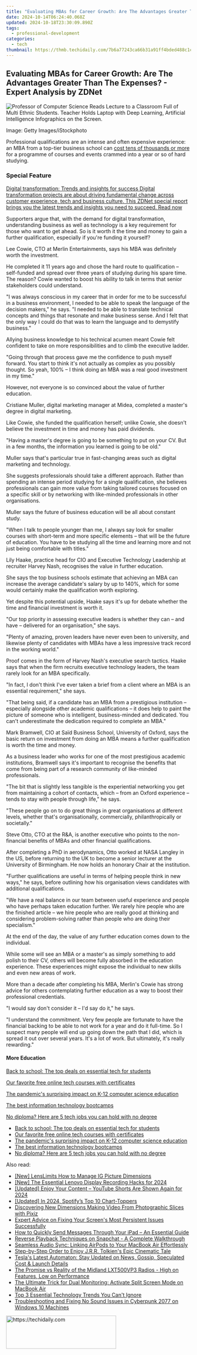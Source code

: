 ```yaml
---
title: "Evaluating MBAs for Career Growth: Are The Advantages Greater Than The Expenses? - Expert Analysis by ZDNet"
date: 2024-10-14T06:24:40.068Z
updated: 2024-10-18T23:30:09.890Z
tags:
  - professional-development
categories:
  - tech
thumbnail: https://thmb.techidaily.com/7b6a77243ca66b31a91ff4bded488c1c26ccff28e8356d366094a908c72413f6.jpg
---
```


## Evaluating MBAs for Career Growth: Are The Advantages Greater Than The Expenses? - Expert Analysis by ZDNet

![Professor of Computer Science Reads Lecture to a Classroom Full of Multi Ethnic Students. Teacher Holds Laptop with Deep Learning, Artificial Intelligence Infographics on the Screen.](https://www.zdnet.com/a/img/resize/0dbb1b35b1c30ff825802d813f73992c3a18a311/2019/04/04/f143bc61-b76c-4fcf-a4bf-f5192b15aada/istock-university-professor.jpg?auto=webp&width=1280)

Image: Getty Images/iStockphoto

Professional qualifications are an intense and often expensive experience: an MBA from a top-tier business school can [cost tens of thousands or more](https://www.prospects.ac.uk/postgraduate-study/mba-courses/best-mba-programmes-in-the-uk) for a programme of courses and events crammed into a year or so of hard studying. 

### Special Feature

[Digital transformation: Trends and insights for success Digital transformation projects are about driving fundamental change across customer experience, tech and business culture. This ZDNet special report brings you the latest trends and insights you need to succeed.  Read now](https://www.zdnet.com/topic/digital-transformation-trends-and-insights-for-success/)

Supporters argue that, with the demand for digital transformation, understanding business as well as technology is a key requirement for those who want to get ahead. So is it worth it the time and money to gain a further qualification, especially if you're funding it yourself? 

Lee Cowie, CTO at Merlin Entertainments, says his MBA was definitely worth the investment. 

He completed it 11 years ago and chose the hard route to qualification – self-funded and spread over three years of studying during his spare time. The reason? Cowie wanted to boost his ability to talk in terms that senior stakeholders could understand. 

"I was always conscious in my career that in order for me to be successful in a business environment, I needed to be able to speak the language of the decision makers," he says. "I needed to be able to translate technical concepts and things that resonate and make business sense. And I felt that the only way I could do that was to learn the language and to demystify business." 

Allying business knowledge to his technical acumen meant Cowie felt confident to take on more responsibilities and to climb the executive ladder.

"Going through that process gave me the confidence to push myself forward. You start to think it's not actually as complex as you possibly thought. So yeah, 100% – I think doing an MBA was a real good investment in my time."

However, not everyone is so convinced about the value of further education.

Cristiane Muller, digital marketing manager at Midea, completed a master's degree in digital marketing. 

Like Cowie, she funded the qualification herself; unlike Cowie, she doesn't believe the investment in time and money has paid dividends. 

"Having a master's degree is going to be something to put on your CV. But in a few months, the information you learned is going to be old."

Muller says that's particular true in fast-changing areas such as digital marketing and technology.

She suggests professionals should take a different approach. Rather than spending an intense period studying for a single qualification, she believes professionals can gain more value from taking tailored courses focused on a specific skill or by networking with like-minded professionals in other organisations.

Muller says the future of business education will be all about constant study.

"When I talk to people younger than me, I always say look for smaller courses with short-term and more specific elements – that will be the future of education. You have to be studying all the time and learning more and not just being comfortable with titles."

Lily Haake, practice head for CIO and Executive Technology Leadership at recruiter Harvey Nash, recognises the value in further education.

She says the top business schools estimate that achieving an MBA can increase the average candidate's salary by up to 140%, which for some would certainly make the qualification worth exploring.

Yet despite this potential upside, Haake says it's up for debate whether the time and financial investment is worth it.

"Our top priority in assessing executive leaders is whether they can – and have – delivered for an organisation," she says. 

"Plenty of amazing, proven leaders have never even been to university, and likewise plenty of candidates with MBAs have a less impressive track record in the working world."

Proof comes in the form of Harvey Nash's executive search tactics. Haake says that when the firm recruits executive technology leaders, the team rarely look for an MBA specifically.

"In fact, I don't think I've ever taken a brief from a client where an MBA is an essential requirement," she says.

"That being said, if a candidate has an MBA from a prestigious institution – especially alongside other academic qualifications – it does help to paint the picture of someone who is intelligent, business-minded and dedicated. You can't underestimate the dedication required to complete an MBA."

Mark Bramwell, CIO at Saïd Business School, University of Oxford, says the basic return on investment from doing an MBA means a further qualification is worth the time and money.

As a business leader who works for one of the most prestigious academic institutions, Bramwell says it's important to recognise the benefits that come from being part of a research community of like-minded professionals.

"The bit that is slightly less tangible is the experiential networking you get from maintaining a cohort of contacts, which – from an Oxford experience – tends to stay with people through life," he says. 

"These people go on to do great things in great organisations at different levels, whether that's organisationally, commercially, philanthropically or societally."

Steve Otto, CTO at the R&A, is another executive who points to the non-financial benefits of MBAs and other financial qualifications.

After completing a PhD in aerodynamics, Otto worked at NASA Langley in the US, before returning to the UK to become a senior lecturer at the University of Birmingham. He now holds an honorary Chair at the institution.

"Further qualifications are useful in terms of helping people think in new ways," he says, before outlining how his organisation views candidates with additional qualifications.

"We have a real balance in our team between useful experience and people who have perhaps taken education further. We rarely hire people who are the finished article – we hire people who are really good at thinking and considering problem-solving rather than people who are doing their specialism."

At the end of the day, the value of any further education comes down to the individual. 

While some will see an MBA or a master's as simply something to add polish to their CV, others will become fully absorbed in the education experience. These experiences might expose the individual to new skills and even new areas of work.

More than a decade after completing his MBA, Merlin's Cowie has strong advice for others contemplating further education as a way to boost their professional credentials.

"I would say don't consider it – I'd say do it," he says.

"I understand the commitment. Very few people are fortunate to have the financial backing to be able to not work for a year and do it full-time. So I suspect many people will end up going down the path that I did, which is spread it out over several years. It's a lot of work. But ultimately, it's really rewarding."

#### More Education

[Back to school: The top deals on essential tech for students](https://www.zdnet.com/collection/back-to-school/ "Back to school: The top deals on essential tech for students")

[Our favorite free online tech courses with certificates](https://www.zdnet.com/article/free-online-certificate-courses/ "Our favorite free online tech courses with certificates")

[The pandemic's surprising impact on K-12 computer science education](https://www.zdnet.com/article/pandemic-impact-k-12-computer-science-education/ "The pandemic's surprising impact on K-12 computer science education")

[The best information technology bootcamps](https://www.zdnet.com/article/information-technology-bootcamps/ "The best information technology bootcamps")

[No diploma? Here are 5 tech jobs you can hold with no degree](https://www.zdnet.com/article/tech-jobs-no-degree/ "No diploma? Here are 5 tech jobs you can hold with no degree")

* [Back to school: The top deals on essential tech for students](https://www.zdnet.com/collection/back-to-school/ "Back to school: The top deals on essential tech for students")
* [Our favorite free online tech courses with certificates](https://www.zdnet.com/article/free-online-certificate-courses/ "Our favorite free online tech courses with certificates")
* [The pandemic's surprising impact on K-12 computer science education](https://www.zdnet.com/article/pandemic-impact-k-12-computer-science-education/ "The pandemic's surprising impact on K-12 computer science education")
* [The best information technology bootcamps](https://www.zdnet.com/article/information-technology-bootcamps/ "The best information technology bootcamps")
* [No diploma? Here are 5 tech jobs you can hold with no degree](https://www.zdnet.com/article/tech-jobs-no-degree/ "No diploma? Here are 5 tech jobs you can hold with no degree")

<ins class="adsbygoogle"
     style="display:block"
     data-ad-format="autorelaxed"
     data-ad-client="ca-pub-7571918770474297"
     data-ad-slot="1223367746"></ins>

<ins class="adsbygoogle"
     style="display:block"
     data-ad-client="ca-pub-7571918770474297"
     data-ad-slot="8358498916"
     data-ad-format="auto"
     data-full-width-responsive="true"></ins>

<span class="atpl-alsoreadstyle">Also read:</span>
<div><ul>
<li><a href="https://instagram-video-files.techidaily.com/new-lenslimits-how-to-manage-ig-picture-dimensions/"><u>[New] LensLimits How to Manage IG Picture Dimensions</u></a></li>
<li><a href="https://screen-mirroring-recording.techidaily.com/new-the-essential-lenovo-display-recording-hacks-for-2024/"><u>[New] The Essential Lenovo Display Recording Hacks for 2024</u></a></li>
<li><a href="https://facebook-video-footage.techidaily.com/updated-enjoy-your-content-youtube-shorts-are-shown-again-for-2024/"><u>[Updated] Enjoy Your Content – YouTube Shorts Are Shown Again for 2024</u></a></li>
<li><a href="https://video-capture.techidaily.com/updated-in-2024-spotifys-top-10-chart-toppers/"><u>[Updated] In 2024, Spotify’s Top 10 Chart-Toppers</u></a></li>
<li><a href="https://extra-information.techidaily.com/discovering-new-dimensions-making-video-from-photographic-slices-with-pixiz/"><u>Discovering New Dimensions Making Video From Photographic Slices with Pixiz</u></a></li>
<li><a href="https://techtrends.techidaily.com/expert-advice-on-fixing-your-screens-most-persistent-issues-successfully/"><u>Expert Advice on Fixing Your Screen's Most Persistent Issues Successfully</u></a></li>
<li><a href="https://techno-recovery.techidaily.com/how-to-quickly-send-messages-through-your-ipad-an-essential-guide/"><u>How to Quickly Send Messages Through Your iPad – An Essential Guide</u></a></li>
<li><a href="https://techno-recovery.techidaily.com/reverse-playback-techniques-on-snapchat-a-complete-walkthrough/"><u>Reverse Playback Techniques on Snapchat - A Complete Walkthrough</u></a></li>
<li><a href="https://techno-recovery.techidaily.com/seamless-audio-sync-linking-airpods-to-your-macbook-air-effortlessly/"><u>Seamless Audio Sync: Linking AirPods to Your MacBook Air Effortlessly</u></a></li>
<li><a href="https://techno-recovery.techidaily.com/step-by-step-order-to-enjoy-jrr-tolkiens-epic-cinematic-tale/"><u>Step-by-Step Order to Enjoy J.R.R. Tolkien's Epic Cinematic Tale</u></a></li>
<li><a href="https://techno-recovery.techidaily.com/teslas-latest-automaton-stay-updated-on-news-gossip-speculated-cost-and-launch-details/"><u>Tesla's Latest Automaton: Stay Updated on News, Gossip, Speculated Cost & Launch Details</u></a></li>
<li><a href="https://buynow-reviews.techidaily.com/the-promise-vs-reality-of-the-midland-lxt500vp3-radios-high-on-features-low-on-performance/"><u>The Promise vs Reality of the Midland LXT500VP3 Radios - High on Features, Low on Performance</u></a></li>
<li><a href="https://techno-recovery.techidaily.com/the-ultimate-trick-for-dual-monitoring-activate-split-screen-mode-on-macbook-air/"><u>The Ultimate Trick for Dual Monitoring: Activate Split Screen Mode on MacBook Air</u></a></li>
<li><a href="https://techno-recovery.techidaily.com/top-3-essential-technology-trends-you-cant-ignore/"><u>Top 3 Essential Technology Trends You Can't Ignore</u></a></li>
<li><a href="https://sound-issues.techidaily.com/troubleshooting-and-fixing-no-sound-issues-in-cyberpunk-2077-on-windows-10-machines/"><u>Troubleshooting and Fixing No Sound Issues in Cyberpunk 2077 on Windows 10 Machines</u></a></li>
</ul></div>

<!-- affiliate ads begin -->
<a href="https://aligracehair.sjv.io/c/5597632/2087234/19272" target="_top" id="2087234">
  <img src="//a.impactradius-go.com/display-ad/19272-2087234" border="0" alt="https://techidaily.com" width="300" height="90"/>
</a>
<img height="0" width="0" src="https://aligracehair.sjv.io/i/5597632/2087234/19272" style="position:absolute;visibility:hidden;" border="0" />
<!-- affiliate ads end -->

